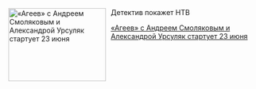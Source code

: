 <!--2025-06-20 11:45:53-->
<div class="yb">
  <div class="rss kino_kino"><a href="https://www.kino-teatr.ru/kino/news/y2025/6-20/38070/" title="«Агеев» с Андреем Смоляковым и Александрой Урсуляк стартует 23 июня"><img src="https://www.kino-teatr.ru/news/0/7/38070/poster.jpg" width="196" height="147" align="left" hspace="5" style="margin: 0px 10px 0px 5px" alt="«Агеев» с Андреем Смоляковым и Александрой Урсуляк стартует 23 июня"/></a>Детектив покажет НТВ <p class="titl"><a href="https://www.kino-teatr.ru/kino/news/y2025/6-20/38070/">«Агеев» с Андреем Смоляковым и Александрой Урсуляк стартует 23 июня</a></p></div>
</div>
